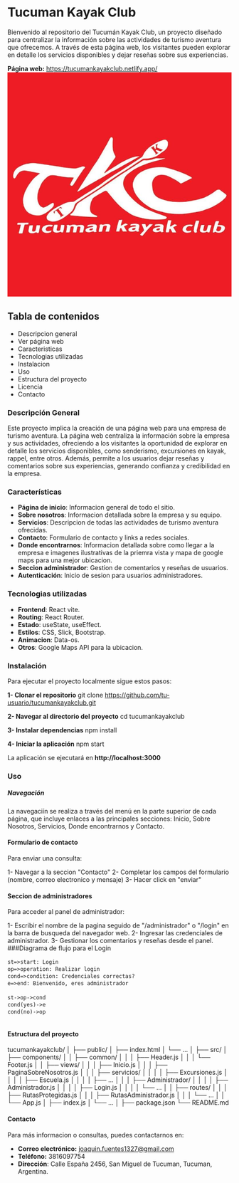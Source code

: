 #  Tucuman Kayak Club

Bienvenido al repositorio del Tucumán Kayak Club, un proyecto diseñado para centralizar la información sobre las actividades de turismo aventura que ofrecemos. A través de esta página web, los visitantes pueden explorar en detalle los servicios disponibles y dejar reseñas sobre sus experiencias.

**Página web:** https://tucumankayakclub.netlify.app/
![Logo de Tucumán Kayak Club](/src/assets/logos/logoRojo.jpg)

## Tabla de contenidos
- Descripcion general
- Ver página web
- Caracteristicas
- Tecnologias utilizadas
- Instalacion
- Uso
- Estructura del proyecto
- Licencia
- Contacto

### Descripción General
Este proyecto implica la creación de una página web para una empresa de turismo aventura. La página web centraliza la información sobre la empresa y sus actividades, ofreciendo a los visitantes la oportunidad de explorar en detalle los servicios disponibles, como senderismo, excursiones en kayak, rappel, entre otros. Además, permite a los usuarios dejar reseñas y comentarios sobre sus experiencias, generando confianza y credibilidad en la empresa.
### Características

- **Página de inicio**: Informacion general de todo el sitio.
- **Sobre nosotros**: Informacion detallada sobre la empresa y su equipo.
- **Servicios**: Descripcion de todas las actividades de turismo aventura ofrecidas.
- **Contacto**: Formulario de contacto y links a redes sociales.
- **Donde encontrarnos**: Informacion detallada sobre como llegar a la empresa e imagenes ilustrativas de la priemra vista y mapa de google maps para una mejor ubicacion.
- **Seccion administrador**: Gestion de comentarios y reseñas de usuarios.
- **Autenticación**: Inicio de sesion para usuarios administradores.

### Tecnologias utilizadas

- **Frontend**: React vite.
- **Routing**: React Router.
- **Estado**: useState, useEffect.
- **Estilos**: CSS, Slick, Bootstrap.
- **Animacion**: Data-os.
- **Otros**: Google Maps API para la ubicacion.

### Instalación
Para ejecutar el proyecto localmente sigue estos pasos:

**1- Clonar el repositorio**
git clone https://github.com/tu-usuario/tucumankayakclub.git

**2- Navegar al directorio del proyecto**
cd tucumankayakclub

**3- Instalar dependencias**
npm install

**4- Iniciar la aplicación**
npm start

La aplicación se ejecutará en **http://localhost:3000**

### Uso

##### Navegación

La navegaciín se realiza a través del menú en la parte superior de cada página, que incluye enlaces a las principales secciones: Inicio, Sobre Nosotros, Servicios, Donde encontrarnos y Contacto.

#### Formulario de contacto

Para enviar una consulta:

1- Navegar a la seccion "Contacto"
2- Completar los campos del formulario (nombre, correo electronico y mensaje)
3- Hacer click en "enviar"

#### Seccion de administradores

Para acceder al panel de administrador:

1- Escribir el nombre de la pagina seguido de "/administrador" o "/login" en la barra de busqueda del navegador web.
2- Ingresar las credenciales de administrador.
3- Gestionar los comentarios y reseñas desde el panel.
###Diagrama de flujo para el Login

```flow
st=>start: Login
op=>operation: Realizar login
cond=>condition: Credenciales correctas?
e=>end: Bienvenido, eres administrador

st->op->cond
cond(yes)->e
cond(no)->op
```
```
```
#### Estructura del proyecto

tucumankayakclub/
│
├── public/
│   ├── index.html
│   └── ...
│
├── src/
│   ├── components/
│   │   ├── common/
│   │   │   ├── Header.js
│   │   │   └── Footer.js
│   │   ├── views/
│   │   │   ├── Inicio.js
│   │   │   ├── PaginaSobreNosotros.js
│   │   │   ├── servicios/
│   │   │   │   ├── Excursiones.js
│   │   │   │   ├── Escuela.js
│   │   │   │   ├── ...
│   │   │   ├── Administrador/
│   │   │   │   ├── Administrador.js
│   │   │   │   ├── Login.js
│   │   │   │   └── ...
│   │   ├── routes/
│   │   │   ├── RutasProtegidas.js
│   │   │   ├── RutasAdministrador.js
│   │   │   └── ...
│   │   └── App.js
│   ├── index.js
│   └── ...
│
├── package.json
└── README.md

#### Contacto

Para más informacion o consultas, puedes contactarnos en:

-  **Correo electrónico:** joaquin.fuentes1327@gmail.com
- **Teléfono:** 3816097754
- **Dirección**: Calle España 2456, San Miguel de Tucuman, Tucuman, Argentina.


